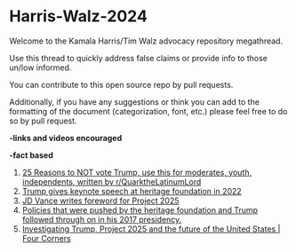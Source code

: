 # Harris-Walz-2024
Welcome to the Kamala Harris/Tim Walz advocacy repository megathread.

Use this thread to quickly address false claims or provide info to those un/low informed.

You can contribute to this open source repo by pull requests.

Additionally, if you have any suggestions or think you can add to the formatting of the document (categorization, font, etc.) please feel free to do so by pull request.

<b>-links and videos encouraged

-fact based</b>

1. [25 Reasons to NOT vote Trump, use this for moderates, youth, independents, written by r/QuarktheLatinumLord](https://www.reddit.com/r/KamalaHarris/comments/1ermw4o/25_reasons_to_not_vote_for_trump_intended/?captcha=1)
2. [Trump gives keynote speech at heritage foundation in 2022](https://www.salon.com/2024/07/11/our-movement-in-resurfaced-speech-endorses-heritage-foundations-project-2025/)
3. [JD Vance writes foreword for Project 2025](https://newrepublic.com/article/184393/jd-vance-violent-foreword-kevin-roberts-project-2025-leader-book)
4. [Policies that were pushed by the heritage foundation and Trump followed through on in his 2017 presidency.](https://www.scribd.com/document/369820462/Mandate-for-Leadership-Policy-Recommendations)
5. [Investigating Trump, Project 2025 and the future of the United States | Four Corners](https://www.youtube.com/watch?v=t3jqALQgBzw)
   
  
